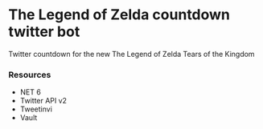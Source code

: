# The Legend of Zelda countdown twitter bot
Twitter countdown for the new The Legend of Zelda Tears of the Kingdom


### Resources
- NET 6
- Twitter API v2
- Tweetinvi
- Vault
